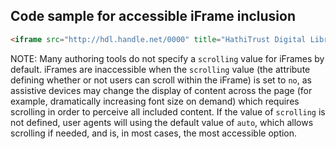 ## Code sample for accessible iFrame inclusion

```html
<iframe src="http://hdl.handle.net/0000" title="HathiTrust Digital Library Search" scrolling="auto" />
```

NOTE: Many authoring tools do not specify a `scrolling` value for iFrames by default.  iFrames are inaccessible when the `scrolling` value (the attribute defining whether or not users can scroll within the iFrame) is set to `no`, as assistive devices may change the display of content across the page (for example, dramatically increasing font size on demand) which requires scrolling in order to perceive all included content.  If the value of `scrolling` is not defined, user agents will using the default value of `auto`, which allows scrolling if needed, and is, in most cases, the most accessible option. 

